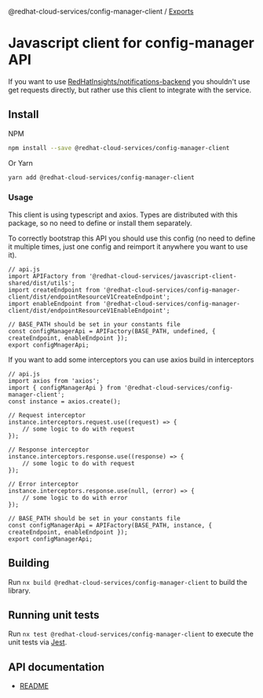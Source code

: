 @redhat-cloud-services/config-manager-client / [Exports](modules.md)

# Javascript client for config-manager API
If you want to use [RedHatInsights/notifications-backend](https://github.com/RedHatInsights/notifications-backend) you shouldn't use get requests directly, but rather use this client to integrate with the service.

## Install
NPM
```bash
npm install --save @redhat-cloud-services/config-manager-client
```

Or Yarn
```bash
yarn add @redhat-cloud-services/config-manager-client
```

### Usage
This client is using typescript and axios. Types are distributed with this package, so no need to define or install them separately.

To correctly bootstrap this API you should use this config (no need to define it multiple times, just one config and reimport it anywhere you want to use it).
```JS
// api.js
import APIFactory from '@redhat-cloud-services/javascript-client-shared/dist/utils'; 
import createEndpoint from '@redhat-cloud-services/config-manager-client/dist/endpointResourceV1CreateEndpoint';
import enableEndpoint from '@redhat-cloud-services/config-manager-client/dist/endpointResourceV1EnableEndpoint';

// BASE_PATH should be set in your constants file
const configManagerApi = APIFactory(BASE_PATH, undefined, { createEndpoint, enableEndpoint });
export configMnagerApi;
```

If you want to add some interceptors you can use axios build in interceptors
```JS
// api.js
import axios from 'axios';
import { configManagerApi } from '@redhat-cloud-services/config-manager-client';
const instance = axios.create();

// Request interceptor
instance.interceptors.request.use((request) => {
    // some logic to do with request
});

// Response interceptor
instance.interceptors.response.use((response) => {
    // some logic to do with request
});

// Error interceptor
instance.interceptors.response.use(null, (error) => {
    // some logic to do with error
});

// BASE_PATH should be set in your constants file
const configManagerApi = APIFactory(BASE_PATH, instance, { createEndpoint, enableEndpoint });
export configManagerApi;
```

## Building

Run `nx build @redhat-cloud-services/config-manager-client` to build the library.

## Running unit tests

Run `nx test @redhat-cloud-services/config-manager-client` to execute the unit tests via [Jest](https://jestjs.io).

## API documentation

* [README](doc/README.md)
